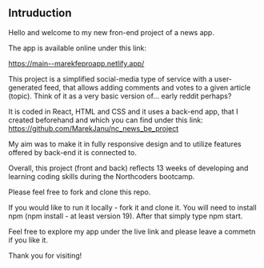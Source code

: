 ## Intruduction

Hello and welcome to my new fron-end project of a news app.

The app is available online under this link:

https://main--marekfeproapp.netlify.app/

This project is a simplified social-media type of service with a user-generated feed, that allows adding comments and votes to a given article (topic). Think of it as a very basic version of... early reddit perhaps?

It is coded in React, HTML and CSS and it uses a back-end app, that I created beforehand and which you can find under this link:
https://github.com/MarekJanu/nc_news_be_project

My aim was to make it in fully responsive design and to utilize features offered by back-end it is connected to.

Overall, this project (front and back) reflects 13 weeks of developing and learning coding skills during the Northcoders bootcamp.

Please feel free to fork and clone this repo.

If you would like to run it locally - fork it and clone it. You will need to install npm (npm install - at least version 19).
After that simply type npm start.

Feel free to explore my app under the live link and please leave a commetn if you like it.

Thank you for visiting!
